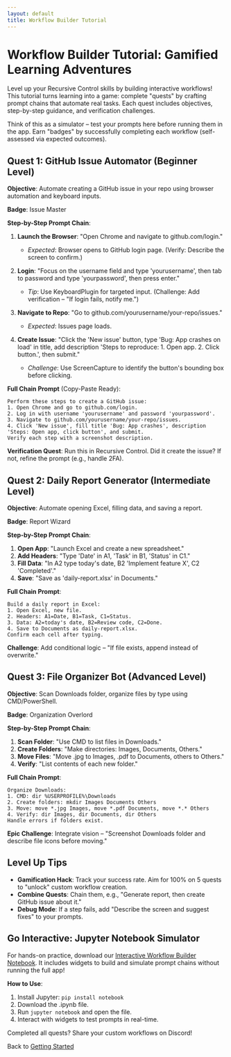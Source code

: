 ```yaml
---
layout: default
title: Workflow Builder Tutorial
---
```


# Workflow Builder Tutorial: Gamified Learning Adventures

Level up your Recursive Control skills by building interactive workflows! This tutorial turns learning into a game: complete "quests" by crafting prompt chains that automate real tasks. Each quest includes objectives, step-by-step guidance, and verification challenges.

Think of this as a simulator – test your prompts here before running them in the app. Earn "badges" by successfully completing each workflow (self-assessed via expected outcomes).

## Quest 1: GitHub Issue Automator (Beginner Level)
**Objective**: Automate creating a GitHub issue in your repo using browser automation and keyboard inputs.

**Badge**: Issue Master

**Step-by-Step Prompt Chain**:
1. **Launch the Browser**: "Open Chrome and navigate to github.com/login."
   - *Expected*: Browser opens to GitHub login page. (Verify: Describe the screen to confirm.)

2. **Login**: "Focus on the username field and type 'yourusername', then tab to password and type 'yourpassword', then press enter."
   - *Tip*: Use KeyboardPlugin for targeted input. (Challenge: Add verification – "If login fails, notify me.")

3. **Navigate to Repo**: "Go to github.com/yourusername/your-repo/issues."
   - *Expected*: Issues page loads.

4. **Create Issue**: "Click the 'New issue' button, type 'Bug: App crashes on load' in title, add description 'Steps to reproduce: 1. Open app. 2. Click button.', then submit."
   - *Challenge*: Use ScreenCapture to identify the button's bounding box before clicking.

**Full Chain Prompt** (Copy-Paste Ready):
```
Perform these steps to create a GitHub issue:
1. Open Chrome and go to github.com/login.
2. Log in with username 'yourusername' and password 'yourpassword'.
3. Navigate to github.com/yourusername/your-repo/issues.
4. Click 'New issue', fill title 'Bug: App crashes', description 'Steps: Open app, click button', and submit.
Verify each step with a screenshot description.
```

**Verification Quest**: Run this in Recursive Control. Did it create the issue? If not, refine the prompt (e.g., handle 2FA).

## Quest 2: Daily Report Generator (Intermediate Level)
**Objective**: Automate opening Excel, filling data, and saving a report.

**Badge**: Report Wizard

**Step-by-Step Prompt Chain**:
1. **Open App**: "Launch Excel and create a new spreadsheet."
2. **Add Headers**: "Type 'Date' in A1, 'Task' in B1, 'Status' in C1."
3. **Fill Data**: "In A2 type today's date, B2 'Implement feature X', C2 'Completed'."
4. **Save**: "Save as 'daily-report.xlsx' in Documents."

**Full Chain Prompt**:
```
Build a daily report in Excel:
1. Open Excel, new file.
2. Headers: A1=Date, B1=Task, C1=Status.
3. Data: A2=today's date, B2=Review code, C2=Done.
4. Save to Documents as daily-report.xlsx.
Confirm each cell after typing.
```

**Challenge**: Add conditional logic – "If file exists, append instead of overwrite."

## Quest 3: File Organizer Bot (Advanced Level)
**Objective**: Scan Downloads folder, organize files by type using CMD/PowerShell.

**Badge**: Organization Overlord

**Step-by-Step Prompt Chain**:
1. **Scan Folder**: "Use CMD to list files in Downloads."
2. **Create Folders**: "Make directories: Images, Documents, Others."
3. **Move Files**: "Move .jpg to Images, .pdf to Documents, others to Others."
4. **Verify**: "List contents of each new folder."

**Full Chain Prompt**:
```
Organize Downloads:
1. CMD: dir %USERPROFILE%\Downloads
2. Create folders: mkdir Images Documents Others
3. Move: move *.jpg Images, move *.pdf Documents, move *.* Others
4. Verify: dir Images, dir Documents, dir Others
Handle errors if folders exist.
```

**Epic Challenge**: Integrate vision – "Screenshot Downloads folder and describe file icons before moving."

## Level Up Tips
- **Gamification Hack**: Track your success rate. Aim for 100% on 5 quests to "unlock" custom workflow creation.
- **Combine Quests**: Chain them, e.g., "Generate report, then create GitHub issue about it."
- **Debug Mode**: If a step fails, add "Describe the screen and suggest fixes" to your prompts.

## Go Interactive: Jupyter Notebook Simulator
For hands-on practice, download our [Interactive Workflow Builder Notebook](tutorials/Workflow-Builder-Notebook.ipynb). It includes widgets to build and simulate prompt chains without running the full app!

**How to Use**:
1. Install Jupyter: `pip install notebook`
2. Download the .ipynb file.
3. Run `jupyter notebook` and open the file.
4. Interact with widgets to test prompts in real-time.

Completed all quests? Share your custom workflows on Discord!

Back to [Getting Started](Getting-Started.html)
